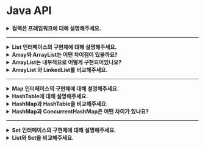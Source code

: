 # Java API

<details>
    <summary><b>컬렉션 프레임워크에 대해 설명해주세요.</b></summary>

_👉 "컬렉션은 여러 자료구조 알고리즘을 미리 구현하여 데이터를 효율적으로 처리할 수 있도록 제공하는 자바 API입니다. List, Set, Queue, Map 인터페이스가 컬렉션을 상속하며, 이를 구현하는 클래스를 제공하여 일관된 API를 사용할 수 있다는 장점이 있습니다. List, Set, Queue는 Iterable 인터페이스를 상속하는 Collection을 상속하며, Map 의 경우 key-value 구조로 다른 인터페이스들과 구조가 달라 Iterable을 상속 하지 않습니다."_

### 컬렉션 프레임워크

- 여러 가지 자료구조 알고리즘을 미리 구현하여 데이터를 효율적으로 처리할 수 있도록 제공하는 자바 API이다.
- List, Set, Queue, Map 인터페이스가 Collection을 상속한다.
    - 이를 구현하는 클래스를 제공하여 일관된 API를 사용할 수 있다.

![image](https://user-images.githubusercontent.com/65555299/230928993-9a3ff0e8-a191-427f-9fad-09ea6342e214.png)
![image](https://user-images.githubusercontent.com/65555299/230942240-96a725e6-de59-43ec-8354-515a1dab2a7e.png)

※ Reference

- https://www.nextree.co.kr/p6506/
- https://hudi.blog/java-collection-framework-1/

</details>

---

<details>
    <summary><b>List 인터페이스의 구현체에 대해 설명해주세요.</b></summary>

- 다른 인터페이스와 달리 List 인터페이스는 배열처럼 '순서'가 있다.
- java.util 패키지에서는 ArrayList, LinkedList, Vector, Stack이 있다.
    - ArrayList와 Vector는 배열처럼 데이터가 저장될 때마다 인덱스 부여
    - LinkedList는 데이터가 저장될 때 이전에 저장된 데이터와 이후에 저장된 데이터의 정보를 포함
- `ArrayList`
    - 배열과 거의 유사(동적배열을 사용하기 위해 사용)
    - 데이터 저장은 배열처럼 메모리에 연속적으로 하고, 데이터 접근은 인덱스를 통해 접근
    - 데이터 삽입 시 오른쪽의 데이터를 다음 인덱스로 이동한 후 삽입
    - 데이터 삭제 시 오른쪽 데이터를 다음 이전 인덱스로 이동
    - **_동기화 처리를 지원하지 않는다._**
    - 장단점
        - 장점: 검색 속도가 빠르다.
        - 단점: 데이터 추가, 삭제 시 많은 부하가 생긴다.
- `Vector`
    - ArrayList처럼 ***가변 크기 배열에 데이터를 저장***하며, 데이터를 처리하기 위한 메서드도 같다.
    - **_동기화 처리를 지원한다._**
    - Stack은 Vector를 상속하므로 동기화 처리 지원
- `LinkedList`
    - LinkedList는 ArrayList처럼 데이터를 순서대로 저장되지 않고 임의의 위치에 저장됨(비연속)
    - 데이터들을 하나의 그룹으로 처리하기 위해 **_데이터를 저장할 때 다음 데이터의 주소를 추가로 저장_**

</details>

<details>
    <summary><b>Array와 ArrayList는 어떤 차이점이 있을까요?</b></summary>

<br>

_👉 "Array는 메모리에 한 번 할당되면 크기를 변경할 수 없지만, ArrayList는 크기가 가변이라는 차이점이 있습니다. Array는 기본 타입, 참조 타입 모두 저장 가능하지만 ArrayList는 참조 타입만 저장 가능합니다. 데이터 추가 삭제시에 ArrayList는 주변 데이터를 이동해야하기 때문에 성능면에서 Array가 유리합니다."_

<br>

- `Array`
    - 크기 고정
    - Primitive Type, Reference Type 모두 저장가능
- `ArrayList`
    - 크기 가변
    - Reference Type만 저장 가능
        - 제네릭 타입을 사용하기 때문에 타입 안정성 보장
    - 데이터 추가 삭제시 주변 데이터를 이동해야하기 때문에 Array 보다 성능면에서 불리
    - 기본 용량은 10
        - `private static final int DEFAULT_CAPACITY = 10;`
    - element를 add하려고 할때, capacity가 배열의 길이와 같아지면 일반적으로 기존의 용량 + 기존 용량/2 만큼 크기가 늘어난 배열에 기존의 배열을 copy해서 return

</details>

<details>
    <summary><b>ArrayList는 내부적으로 어떻게 구현되어있나요?</b></summary> 

<br>

- 동적 배열로 구현
- 데이터 삽입 시 오른쪽의 데이터들을 다음 인덱스로 이동한 후 삽입
- 삭제 시 데이터를 삭제한 후 오른쪽의 데이터를 이전 인덱스로 이동

<br>

**🆀 배열로 구현되어있으면 크기가 꽉 찬 경우 일반 배열처럼 예외가 발생할텐데 ArrayList 는 어떻게 무한히 데이터를 받을 수 있을까요?**


- element를 add 할 때, 저장된 데이터 개수가 배열의 용량과 같아지면 grow() 메서드를 호출
- grow() 메서드는 기존 용량 + 기존 용량 / 2 만큼 크기가 늘어난 배열에 기존의 배열을 copy 해서 리턴 (기존 용량의 1.5배)
    - 벡터는 기존 용량의 2배

```java
private Object[] grow(int minCapacity) {
    int oldCapacity = elementData.length;
    if (oldCapacity > 0 || elementData != DEFAULTCAPACITY_EMPTY_ELEMENTDATA) {
        int newCapacity = ArraysSupport.newLength(
			oldCapacity,
                        minCapacity - oldCapacity, /* minimum growth */
                        oldCapacity >> 1           /* preferred growth */
        );
        return elementData = Arrays.copyOf(elementData, newCapacity);
    } else {
        return elementData = new Object[Math.max(DEFAULT_CAPACITY, minCapacity)];
    }
}
```

- https://f-lab.kr/blog/java-backend-interview-1

</details>


<details>
    <summary><b>ArrayList 와 LinkedList를 비교해주세요.</b></summary> 

_👉 "ArrayList는 메모리에 연속으로 저장되므로 메모리 공간이 많이 확보되어야 하지만, LinkedList는 데이터를 메모리에 비연속적으로 저장되므로 메모리를 좀 더 효율적으로 사용합니다. 그러나 LinkedList는 데이터와 함께 노드에 대한 위치 정보까지 저장하므로 ArrayList에 비해 메모리를 더 많이 사용합니다."_

_👉 "ArrayList는 데이터 삽입, 삭제 시 주변의 데이터를 이동해야하므로 부하가 많은 반면에, LinkedList는 노드들의 위치 정보만 변경하면 되므로 성능면에서 유리합니다."_

---

- `ArrayList`
    - 데이터가 순서대로 저장(연속)
    - 데이터 검색면에서는 LinkedList 보다 유리
    - 무작위 접근(Random Access) 가능
- `LinkedList`
    - 데이터가 연속적으로 저장되지 않고 임의의 위치에 저장(비연속)
    - 메모리 효율면에서 연속적인 공간이 필요없으므로, ArrayList보다 유리
    - 무작위 접근 불가능. 순차접근(Sequential Access)만 가능
    - 삽입, 삭제 시 시간이 O(1) + 탐색시간 포함하면 O(n)

</details>

---


<details>   
    <summary><b>Map 인터페이스의 구현체에 대해 설명해주세요.</b></summary>

### HashMap

- Entry<K, V>의 배열로 저장되며, 배열의 index는 내부 해쉬 함술르 통해 계산된다.
- 데이터 순서가 의미없음: 내부 hash값에 따라 Key 순서가 정해지므로 특정 규칙없이 출력된다.
- Key와 Value에 null 허용
- 비동기 처리
- 시간복잡도: `O(1)`

### LinkedHashMap

- HashMap을 상속받으며,
- 입력 순서대로 출력된다.
- 비동기 처리
- 시간 복잡도: O(n)

### TreeMap

- 내부적으로 레드-블랙 트리로 저장됨
- Key값이 기본적으로 오름차순 정렬되어서 출력
- 키값에 대한 Comparator 구현으로 정렬 방법 지정 가능

### Hashtable

- 데이터를 처리하는 모든 메서드에 동기처리: get(), put(), remove()
- Key와 Value에 null을 허용하지 않는다.

### ConCurrentHashMap

- Key와 Value에 null을 허용하지 않는다.
- 서로 다른 스레드가 같은 해시 버킷에 접근할 때만 해당 블록이 잠기게 된다.
    - Entry(Node) 배열 원소별로 동기 처리

※ Reference

- https://pplenty.tistory.com/17
- https://tecoble.techcourse.co.kr/post/2021-11-26-hashmap-hashtable-concurrenthashmap/


</details>

<details>
    <summary><b>HashTable에 대해 설명해주세요.</b></summary> 

## 해시 테이블(HashTable)

- key, value로 값을 저장하는 자료구조
- Key값의 hashcode를 배열의 고유한 index를 설정
- 실제값이 저장되는 장소를 버킷이라 한다.
- Key값으로 데이터르 찾을 때 해시 함수를 1번만 수행하면 되므로 저장/삭제/조회 속도가 빠름
    - 평균 시간 복잡도: `O(1)`

</details>

<details>
    <summary><b>HashMap과 HashTable을 비교해주세요.</b></summary>
<br>

- HashMap
    - 비동기 처리
    - key, value 로 null을 허용 한다.

- Hashtable
    - 데이터를 처리하는 모든 메서드에 동기처리: get(), put(), remove()
    - key, value 로 null을 허용 안 함


※ Reference
- https://d2.naver.com/helloworld/831311

</details>

<details>
    <summary><b>HashMap과 ConcurrentHashMap은 어떤 차이가 있나요?</b></summary> 

<br>

- HashMap
    - 비동기 처리
    - key, value 로 null값 지원
- ConcurrentHashMap
    - 동기 처리
        - 서로 다른 스레드가 같은 해시 버킷에 접근할 때 동기처리 -> Hashtable보다 성능적으로 우세
    - key, value로 null값 지정 불가능

</details>

--- 

<details>
    <summary><b>Set 인터페이스의 구현체에 대해 설명해주세요.</b></summary>

# Set

- List와 다르게 저장되는 데이터의 순서가 의미없다.
- 해시코드를 이용하여 데이터를 저장하므로 데이터가 저장된 순서를 알 수 없다.
- 해시코드는 데이터를 구분하는 값으로 사용되므로 중복될 수 없다.
- 해시코드는 Object클래스의 hashCode()의 반환값을 사용
- 해시코드를 사용하여 데이터를 처리하므로 컬렉션 중에서 가장 빠르게 검색한다.

### 객체 비교

데이터가 같은지 다른지 비교할 때 hashCode() 와 equals()를 이용한다.

1. Object클래스의 hashCode() 메서드의 반환값으로 비교
2. hashCode()값이 다르면 Object클래스의 equals()메서드를 실행하여 한 번 더 판단.

## 구현체 종류

### HashSet

- 내부적으로 HashMap 인스턴스를 사용하여 요소를 저장
- 저장 순서를 유지하지 않는 데이터의 집합이다.
- 해시 알고리즘(hash algorithm)을 사용하여 검색 속도가 매우 빠르다.

### LinkedHashSet

- 저장 순서를 유지하는 HashSet
- 내부적으로 LinkedHashMap으로 구현

### TreeSet

- Tree와 Set의 특성을 동시에 가진다. 저장되는 데이터 순서 보장되지 않으며, 트리 구조로 저장됨
- 이진 탐색 트리 중 성능을 향상 시킨 Red-Black Tree로 구현되어있다.
- Comparator 구현으로 정렬 방법을 지정 가능
- 내부적으로 TreeMap으로 구현


</details>

<details>
    <summary><b>List와 Set을 비교해주세요.</b></summary>

- List 인터페이스
    - 데이터간 순서 유지
    - 데이터 중복 허용
- Set 인터페이스
    - 데이터간 순서 유지되지 않음
    - 데이터 중복을 허용하지 않음

### 🆀 해시 테이블을 이용하여 Set이 구현된 이유
- Key가 중복되지 않고 데이터 순서가 랜덤이라는 해시테이블이 특징이 Set의 특징과 일치
- 해시테이블에 데이터가 얼마나 많든간에 키를 검색할 때의 시간복잡도는 `O(1)`


**※ Reference**

- [기술 면접에서 list와 set의 차이를 물어보는 이유](https://www.youtube.com/watch?v=CMgpTGs_N_w)

</details>
